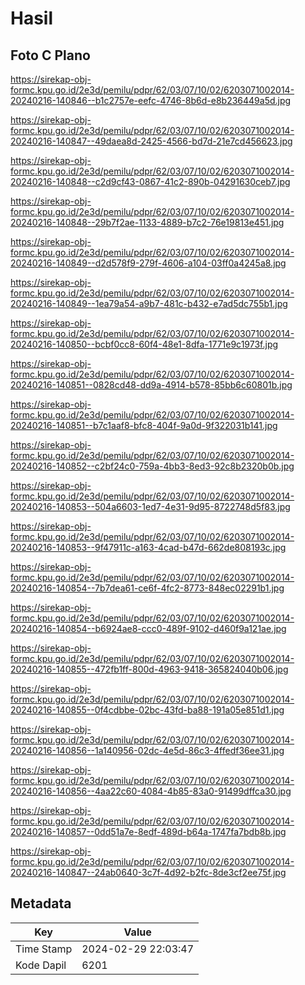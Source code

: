 # Hasil

## Foto C Plano

https://sirekap-obj-formc.kpu.go.id/2e3d/pemilu/pdpr/62/03/07/10/02/6203071002014-20240216-140846--b1c2757e-eefc-4746-8b6d-e8b236449a5d.jpg

https://sirekap-obj-formc.kpu.go.id/2e3d/pemilu/pdpr/62/03/07/10/02/6203071002014-20240216-140847--49daea8d-2425-4566-bd7d-21e7cd456623.jpg

https://sirekap-obj-formc.kpu.go.id/2e3d/pemilu/pdpr/62/03/07/10/02/6203071002014-20240216-140848--c2d9cf43-0867-41c2-890b-04291630ceb7.jpg

https://sirekap-obj-formc.kpu.go.id/2e3d/pemilu/pdpr/62/03/07/10/02/6203071002014-20240216-140848--29b7f2ae-1133-4889-b7c2-76e19813e451.jpg

https://sirekap-obj-formc.kpu.go.id/2e3d/pemilu/pdpr/62/03/07/10/02/6203071002014-20240216-140849--d2d578f9-279f-4606-a104-03ff0a4245a8.jpg

https://sirekap-obj-formc.kpu.go.id/2e3d/pemilu/pdpr/62/03/07/10/02/6203071002014-20240216-140849--1ea79a54-a9b7-481c-b432-e7ad5dc755b1.jpg

https://sirekap-obj-formc.kpu.go.id/2e3d/pemilu/pdpr/62/03/07/10/02/6203071002014-20240216-140850--bcbf0cc8-60f4-48e1-8dfa-1771e9c1973f.jpg

https://sirekap-obj-formc.kpu.go.id/2e3d/pemilu/pdpr/62/03/07/10/02/6203071002014-20240216-140851--0828cd48-dd9a-4914-b578-85bb6c60801b.jpg

https://sirekap-obj-formc.kpu.go.id/2e3d/pemilu/pdpr/62/03/07/10/02/6203071002014-20240216-140851--b7c1aaf8-bfc8-404f-9a0d-9f322031b141.jpg

https://sirekap-obj-formc.kpu.go.id/2e3d/pemilu/pdpr/62/03/07/10/02/6203071002014-20240216-140852--c2bf24c0-759a-4bb3-8ed3-92c8b2320b0b.jpg

https://sirekap-obj-formc.kpu.go.id/2e3d/pemilu/pdpr/62/03/07/10/02/6203071002014-20240216-140853--504a6603-1ed7-4e31-9d95-8722748d5f83.jpg

https://sirekap-obj-formc.kpu.go.id/2e3d/pemilu/pdpr/62/03/07/10/02/6203071002014-20240216-140853--9f47911c-a163-4cad-b47d-662de808193c.jpg

https://sirekap-obj-formc.kpu.go.id/2e3d/pemilu/pdpr/62/03/07/10/02/6203071002014-20240216-140854--7b7dea61-ce6f-4fc2-8773-848ec02291b1.jpg

https://sirekap-obj-formc.kpu.go.id/2e3d/pemilu/pdpr/62/03/07/10/02/6203071002014-20240216-140854--b6924ae8-ccc0-489f-9102-d460f9a121ae.jpg

https://sirekap-obj-formc.kpu.go.id/2e3d/pemilu/pdpr/62/03/07/10/02/6203071002014-20240216-140855--472fb1ff-800d-4963-9418-365824040b06.jpg

https://sirekap-obj-formc.kpu.go.id/2e3d/pemilu/pdpr/62/03/07/10/02/6203071002014-20240216-140855--0f4cdbbe-02bc-43fd-ba88-191a05e851d1.jpg

https://sirekap-obj-formc.kpu.go.id/2e3d/pemilu/pdpr/62/03/07/10/02/6203071002014-20240216-140856--1a140956-02dc-4e5d-86c3-4ffedf36ee31.jpg

https://sirekap-obj-formc.kpu.go.id/2e3d/pemilu/pdpr/62/03/07/10/02/6203071002014-20240216-140856--4aa22c60-4084-4b85-83a0-91499dffca30.jpg

https://sirekap-obj-formc.kpu.go.id/2e3d/pemilu/pdpr/62/03/07/10/02/6203071002014-20240216-140857--0dd51a7e-8edf-489d-b64a-1747fa7bdb8b.jpg

https://sirekap-obj-formc.kpu.go.id/2e3d/pemilu/pdpr/62/03/07/10/02/6203071002014-20240216-140847--24ab0640-3c7f-4d92-b2fc-8de3cf2ee75f.jpg


## Metadata

| Key        | Value               |
| ---------- | ------------------- |
| Time Stamp | 2024-02-29 22:03:47 |
| Kode Dapil | 6201                |



